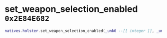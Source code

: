 # set_weapon_selection_enabled `0x2E84E682`

```lua
natives.holster.set_weapon_selection_enabled(_unk0 --[[ integer ]], _unk1 --[[ integer ]])
```